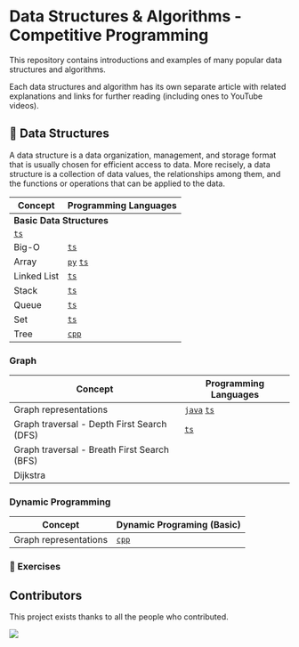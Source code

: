 # Data Structures & Algorithms - Competitive Programming

This repository contains introductions and examples of many popular data structures and algorithms.

Each data structures and algorithm has its own separate article with related explanations and links for further reading (including ones to YouTube videos).

## 📙 Data Structures

A data structure is a data organization, management, and storage format that is usually chosen for efficient access to data.  More recisely, a data structure is a collection of data values, the relationships among them, and the functions or operations that can be applied to the data.


<table>
<thead>
<th>Concept</th>
<th>Programming Languages</th>
</thead>
<tbody>
<tr>
<td colspan="2"><b>Basic Data Structures</b></td>
</tr>
<tr>
<td>
<a href="/concepts/typescript/big-o.md"><code>ts</code></a>
</td>
<tr>
<td>Big-O</td>
<td>
<a href="/concepts/typescript/big-o.md"><code>ts</code></a>
</td>
</tr>
<tr>
<td>Array</td>
<td>
<a href="/concepts/python/array.md"><code>py</code></a>
<a href="/concepts/typescript/array.md"><code>ts</code></a>
</td>
</tr>
<tr>
<td>Linked List</td>
<td>
<a href="/concepts/typescript/linked-list.md"><code>ts</code></a>
</td>
<tr>
<td>Stack</td>
<td>
<a href="/concepts/typescript/stack.md"><code>ts</code></a>
</td>
</tr>
<tr>
<td>Queue</td>
<td>
<a href="/concepts/typescript/queue.md"><code>ts</code></a>
</td>
<tr>
<td>Set</td>
<td>
<a href="/concepts/typescript/set.md"><code>ts</code></a>
</td>
</tr>
<tr>
<td>Tree</td>
<td>
<a href="/concepts/cpp/tree.md"><code>cpp</code></a>
</td>
</tr>
</tbody>
</table>

### Graph

<table>
<thead>
<th>Concept</th>
<th>Programming Languages</th>
</thead>
<tbody>
<tr>
<td>Graph representations</td>
<td>
<a href="/concepts/java/graph.md"><code>java</code></a>
<a href="/concepts/typescript/graph.md"><code>ts</code></a>
</td>
</tr>
<tr>
<td>Graph traversal - Depth First Search (DFS)</td>
<td>
<a href="/concepts/typescript/graph_traversal.md#depth-first-search-dfs"><code>ts</code></a>
</td>
</tr>
<tr>
<td>Graph traversal - Breath First Search (BFS)</td>
<td>
</td>
</tr>
<tr>
<td>Dijkstra</td>
<td>
</td>
</tr>
</tbody>
</table>

### Dynamic Programming 

<table>
<thead>
<th>Concept</th>
<th>Dynamic Programing (Basic)</th>
</thead>
<tbody>
<tr>
<td>Graph representations</td>
<td>
<a href="/concepts/cpp/dp_basic.md"><code>cpp</code></a>
</td>
</tr>
</tbody>
</table>


### 💪 Exercises

## Contributors

This project exists thanks to all the people who contributed.

<a href="https://github.com/rain1024/datastructures-algorithms-competitive-programming/graphs/contributors">
  <img src="https://contrib.rocks/image?repo=rain1024/datastructures-algorithms-competitive-programming" />
</a>

